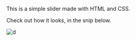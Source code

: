 This is a simple slider made with HTML and CSS.

Check out how it looks, in the snip below.

![d](https://github.com/anshgoyalevil/Mentorship/blob/main/TMP2022/Ansh%20Goyal/Week-3-Projects/Project-3/slider-1.PNG)
